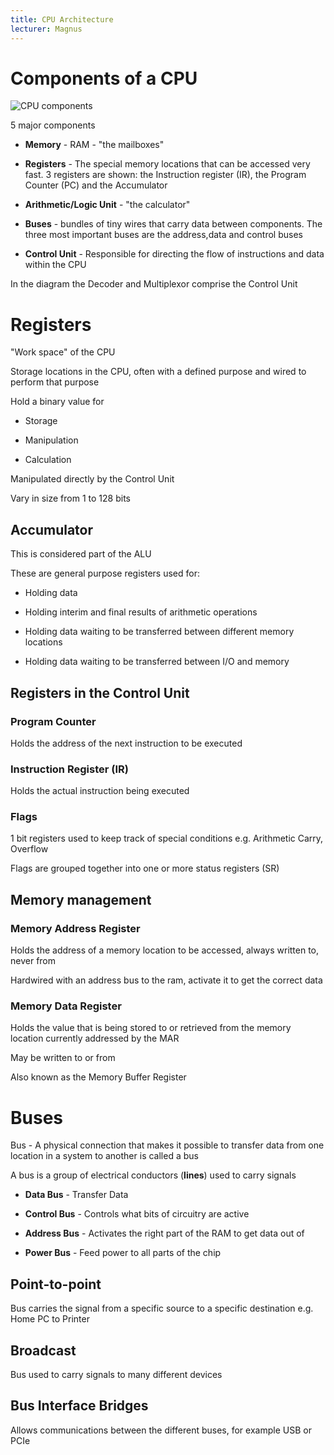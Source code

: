 ```yaml
---
title: CPU Architecture
lecturer: Magnus
---
```


# Components of a CPU

![CPU components](/img/Year_1/CSys/DEMA/CPU_Architecture/cpu_components.webp)

5 major components

-   **Memory** - RAM - "the mailboxes"

-   **Registers** - The special memory locations that can be accessed
    very fast. 3 registers are shown: the Instruction register (IR), the
    Program Counter (PC) and the Accumulator

-   **Arithmetic/Logic Unit** - "the calculator"

-   **Buses** - bundles of tiny wires that carry data between
    components. The three most important buses are the address,data and
    control buses

-   **Control Unit** - Responsible for directing the flow of
    instructions and data within the CPU

In the diagram the Decoder and Multiplexor comprise the Control Unit

# Registers

"Work space" of the CPU

Storage locations in the CPU, often with a defined purpose and wired to
perform that purpose

Hold a binary value for

-   Storage

-   Manipulation

-   Calculation

Manipulated directly by the Control Unit

Vary in size from 1 to 128 bits

## Accumulator

This is considered part of the ALU

These are general purpose registers used for:

-   Holding data

-   Holding interim and final results of arithmetic operations

-   Holding data waiting to be transferred between different memory
    locations

-   Holding data waiting to be transferred between I/O and memory

## Registers in the Control Unit

### Program Counter

Holds the address of the next instruction to be executed

### Instruction Register (IR)

Holds the actual instruction being executed

### Flags

1 bit registers used to keep track of special conditions e.g. Arithmetic
Carry, Overflow

Flags are grouped together into one or more status registers (SR)

## Memory management

### Memory Address Register

Holds the address of a memory location to be accessed, always written
to, never from

Hardwired with an address bus to the ram, activate it to get the correct
data

### Memory Data Register

Holds the value that is being stored to or retrieved from the memory
location currently addressed by the MAR

May be written to or from

Also known as the Memory Buffer Register

# Buses

Bus - A physical connection that makes it possible to transfer data from
one location in a system to another is called a bus

A bus is a group of electrical conductors (**lines**) used to carry
signals

-   **Data Bus** - Transfer Data

-   **Control Bus** - Controls what bits of circuitry are active

-   **Address Bus** - Activates the right part of the RAM to get data
    out of

-   **Power Bus** - Feed power to all parts of the chip

## Point-to-point

Bus carries the signal from a specific source to a specific destination
e.g. Home PC to Printer

## Broadcast

Bus used to carry signals to many different devices

## Bus Interface Bridges

Allows communications between the different buses, for example USB or
PCIe
